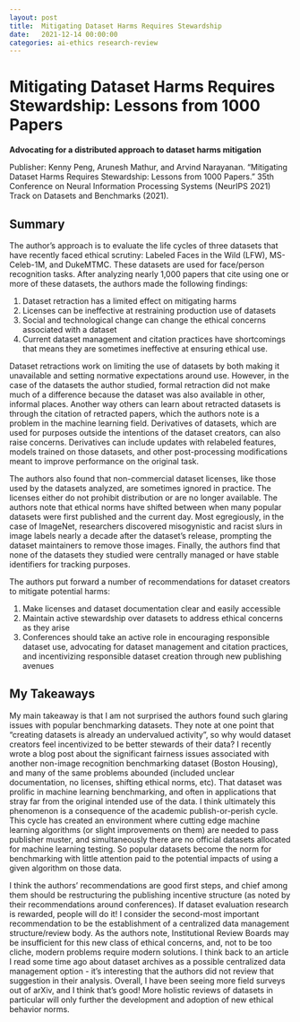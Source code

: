 ```yaml
---
layout: post
title:  Mitigating Dataset Harms Requires Stewardship
date:   2021-12-14 00:00:00
categories: ai-ethics research-review
---
```


# Mitigating Dataset Harms Requires Stewardship: Lessons from 1000 Papers

**Advocating for a distributed approach to dataset harms mitigation**

Publisher: Kenny Peng, Arunesh Mathur, and Arvind Narayanan. “Mitigating Dataset Harms Requires Stewardship: Lessons from 1000 Papers.” 35th Conference on Neural Information Processing Systems (NeurIPS 2021) Track on Datasets and Benchmarks (2021).

## Summary
The author’s approach is to evaluate the life cycles of three datasets that have recently faced ethical scrutiny: Labeled Faces in the Wild (LFW), MS-Celeb-1M, and
DukeMTMC. These datasets are used for face/person recognition tasks. After analyzing nearly 1,000 papers that cite using one or more of these datasets, the authors made the following findings:
1. Dataset retraction has a limited effect on mitigating harms
2. Licenses can be ineffective at restraining production use of datasets
3. Social and technological change can change the ethical concerns associated with a dataset
4. Current dataset management and citation practices have shortcomings that means they are sometimes ineffective at ensuring ethical use.

Dataset retractions work on limiting the use of datasets by both making it unavailable and setting normative expectations around use. However, in the case of the datasets the author studied, formal retraction did not make much of a difference because the dataset was also available in other, informal places. Another way others can learn about retracted datasets is through the citation of retracted papers, which the authors note is a problem in the machine learning field. Derivatives of datasets, which are used for purposes outside the intentions of the dataset creators, can also raise concerns. Derivatives can include updates with relabeled features, models trained on those datasets, and other post-processing modifications meant to improve performance on the original task.

The authors also found that non-commercial dataset licenses, like those used by the datasets analyzed, are sometimes ignored in practice. The licenses either do not prohibit distribution or are no longer available. The authors note that ethical norms have shifted between when many popular datasets were first published and the current day. Most egregiously, in the case of ImageNet, researchers discovered misogynistic and racist slurs in image labels nearly a decade after the dataset’s release, prompting the dataset maintainers to remove those images. Finally, the authors find that none of the datasets they studied were centrally managed or have stable identifiers for tracking purposes.

The authors put forward a number of recommendations for dataset creators to mitigate potential harms:
1. Make licenses and dataset documentation clear and easily accessible
2. Maintain active stewardship over datasets to address ethical concerns as they arise
3. Conferences should take an active role in encouraging responsible dataset use, advocating for dataset management and citation practices, and incentivizing responsible dataset creation through new publishing avenues


## My Takeaways

My main takeaway is that I am not surprised the authors found such glaring issues with popular benchmarking datasets. They note at one point that “creating datasets is already an undervalued activity”, so why would dataset creators feel incentivized to be better stewards of their data? I recently wrote a blog post about the significant fairness issues associated with another non-image recognition benchmarking dataset (Boston Housing), and many of the same problems abounded (included unclear documentation, no licenses, shifting ethical norms, etc). That dataset was prolific in machine learning benchmarking, and often in applications that stray far from the original intended use of the data. I think ultimately this phenomenon is a consequence of the academic publish-or-perish cycle. This cycle has created an environment where cutting edge machine learning algorithms (or slight improvements on them) are needed to pass publisher muster, and simultaneously there are no official datasets allocated for machine learning testing. So popular datasets become the norm for benchmarking with little attention paid to the potential impacts of using a given algorithm on those data. 

I think the authors’ recommendations are good first steps, and chief among them should be restructuring the publishing incentive structure (as noted by their recommendations around conferences). If dataset evaluation research is rewarded, people will do it! I consider the second-most important recommendation to be the establishment of a centralized data management structure/review body. As the authors note, Institutional Review Boards may be insufficient for this new class of ethical concerns, and, not to be too cliche, modern problems require modern solutions. I think back to an article I read some time ago about dataset archives as a possible centralized data management option - it’s interesting that the authors did not review that suggestion in their analysis. Overall, I have been seeing more field surveys out of arXiv, and I think that’s good! More holistic reviews of datasets in particular will only further the development and adoption of new ethical behavior norms.
